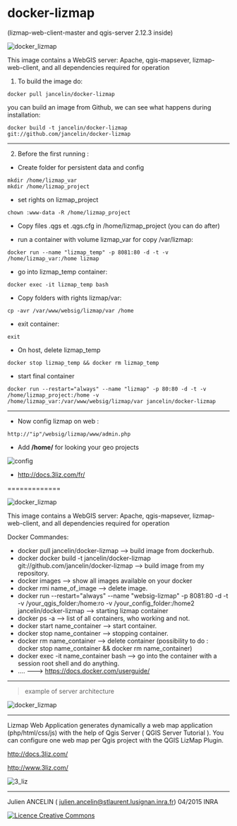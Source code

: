 docker-lizmap 
=============

(lizmap-web-client-master and qgis-server 2.12.3 inside)

![docker_lizmap](https://cloud.githubusercontent.com/assets/6421175/4627293/b7a0a594-5389-11e4-909b-916039a16981.png)


This image contains a WebGIS server: 
Apache, qgis-mapsever, lizmap-web-client, and all dependencies required for operation


1. To build the image do:

```		
docker pull jancelin/docker-lizmap 		
```		

 you can build an image from Github, we can see what happens during installation:

```
docker build -t jancelin/docker-lizmap git://github.com/jancelin/docker-lizmap
```

-----------------------------------------------------------------------------------

2. Before the first running :  

* Create folder for persistent data and config
```
mkdir /home/lizmap_var
mkdir /home/lizmap_project 
```

* set rights on lizmap_project

```
chown :www-data -R /home/lizmap_project
```

* Copy files .qgs et .qgs.cfg in /home/lizmap_project (you can do after)

* run a container with volume lizmap_var for copy /var/lizmap:
        
```
docker run --name "lizmap_temp" -p 8081:80 -d -t -v /home/lizmap_var:/home lizmap
```

* go into lizmap_temp container:

```docker exec -it lizmap_temp bash```

* Copy folders with rights lizmap/var:

```cp -avr /var/www/websig/lizmap/var /home```

* exit container:

```exit ```

* On host, delete lizmap_temp

```docker stop lizmap_temp && docker rm lizmap_temp```

* start final container

 ``` docker run --restart="always" --name "lizmap" -p 80:80 -d -t -v /home/lizmap_project:/home -v /home/lizmap_var:/var/www/websig/lizmap/var jancelin/docker-lizmap ``` 

____________________________________________________________________________________

* Now config lizmap on web :

```
http://"ip"/websig/lizmap/www/admin.php
```

* Add **/home/** for looking your geo projects

![config](https://cloud.githubusercontent.com/assets/6421175/11306233/e945f342-8fb0-11e5-9906-4010b9398ef1.png)

* http://docs.3liz.com/fr/ 



=============


![docker_lizmap](https://cloud.githubusercontent.com/assets/6421175/4627293/b7a0a594-5389-11e4-909b-916039a16981.png)


This image contains a WebGIS server: 
Apache, qgis-mapsever, lizmap-web-client, and all dependencies required for operation




Docker Commandes:

* docker pull jancelin/docker-lizmap --> build image from dockerhub.
* docker docker build -t jancelin/docker-lizmap git://github.com/jancelin/docker-lizmap --> build image from my repository.
* docker images --> show all images available on your docker
* docker rmi name_of_image --> delete image.
* docker run --restart="always" --name "websig-lizmap" -p 8081:80 -d -t -v /your_qgis_folder:/home:ro -v /your_config_folder:/home2 jancelin/docker-lizmap --> starting lizmap container
* docker ps -a --> list of all containers, who working and not.
* docker start name_container --> start container.
* docker stop name_container --> stopping container.
* docker rm name_container --> delete container (possibility to do : docker stop name_container && docker rm name_container)
* docker exec -it name_container bash --> go into the container with a session root shell and do anything.
* .... ---> https://docs.docker.com/userguide/
____________________________________________________________________________________

> example of server architecture

![docker_lizmap](https://cloud.githubusercontent.com/assets/6421175/7345474/3f403ca0-ecd5-11e4-8675-714fb9388863.jpg)

____________________________________________________________________________________

Lizmap Web Application generates dynamically a web map application (php/html/css/js) with the help of Qgis Server ( QGIS Server Tutorial ). You can configure one web map per Qgis project with the QGIS LizMap Plugin.

http://docs.3liz.com/

http://www.3liz.com/

![3_liz](http://www.3liz.com/assets/img/architecture.png)
____________________________________________________________________________________

Julien ANCELIN ( julien.ancelin@stlaurent.lusignan.inra.fr) 04/2015 INRA 

<a rel="license" href="http://creativecommons.org/licenses/by-sa/4.0/"><img alt="Licence Creative Commons" style="border-width:0" src="https://i.creativecommons.org/l/by-sa/4.0/88x31.png" /></a>
